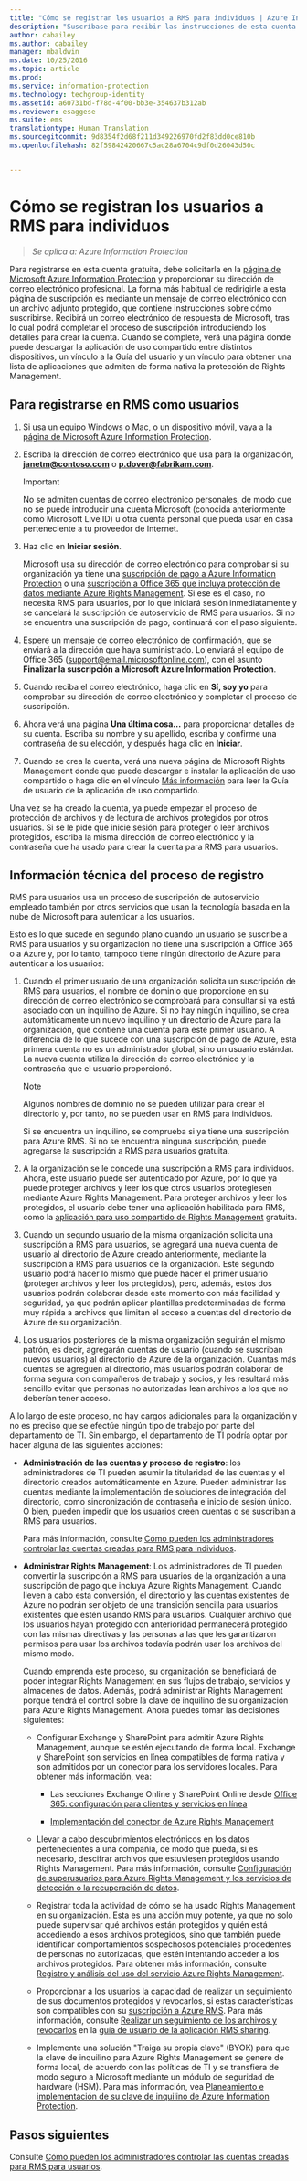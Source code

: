 ```yaml
---
title: "Cómo se registran los usuarios a RMS para individuos | Azure Information Protection"
description: "Suscríbase para recibir las instrucciones de esta cuenta gratuita e información técnica sobre cómo funciona este proceso."
author: cabailey
ms.author: cabailey
manager: mbaldwin
ms.date: 10/25/2016
ms.topic: article
ms.prod: 
ms.service: information-protection
ms.technology: techgroup-identity
ms.assetid: a60731bd-f78d-4f00-bb3e-354637b312ab
ms.reviewer: esaggese
ms.suite: ems
translationtype: Human Translation
ms.sourcegitcommit: 9d8354f2d68f211d349226970fd2f83dd0ce810b
ms.openlocfilehash: 82f59842420667c5ad28a6704c9df0d26043d50c


---
```


# <a name="how-users-sign-up-for-rms-for-individuals"></a>Cómo se registran los usuarios a RMS para individuos

>*Se aplica a: Azure Information Protection*

Para registrarse en esta cuenta gratuita, debe solicitarla en la [página de Microsoft Azure Information Protection](https://portal.office.com/signup?sku=rms&ru=https%3A%2F%2Fportal.azurerms.com%2F%23%2Fdownload) y proporcionar su dirección de correo electrónico profesional. La forma más habitual de redirigirle a esta página de suscripción es mediante un mensaje de correo electrónico con un archivo adjunto protegido, que contiene instrucciones sobre cómo suscribirse. Recibirá un correo electrónico de respuesta de Microsoft, tras lo cual podrá completar el proceso de suscripción introduciendo los detalles para crear la cuenta. Cuando se complete, verá una página donde puede descargar la aplicación de uso compartido entre distintos dispositivos, un vínculo a la Guía del usuario y un vínculo para obtener una lista de aplicaciones que admiten de forma nativa la protección de Rights Management. 

## <a name="to-sign-up-for-rms-for-individuals"></a>Para registrarse en RMS como usuarios

1.  Si usa un equipo Windows o Mac, o un dispositivo móvil, vaya a la [página de Microsoft Azure Information Protection](https://portal.office.com/signup?sku=rms&ru=https%3A%2F%2Fportal.azurerms.com%2F%23%2Fdownload).

2.  Escriba la dirección de correo electrónico que usa para la organización, **janetm@contoso.com** o **p.dover@fabrikam.com**.

    > [!IMPORTANT]
    > No se admiten cuentas de correo electrónico personales, de modo que no se puede introducir una cuenta Microsoft (conocida anteriormente como Microsoft Live ID) u otra cuenta personal que pueda usar en casa perteneciente a tu proveedor de Internet.

3.  Haz clic en **Iniciar sesión**.

    Microsoft usa su dirección de correo electrónico para comprobar si su organización ya tiene una [suscripción de pago a Azure Information Protection](https://www.microsoft.com/en-us/cloud-platform/azure-information-protection-pricing) o una [suscripción a Office 365 que incluya protección de datos mediante Azure Rights Management](http://download.microsoft.com/download/E/C/F/ECF42E71-4EC0-48FF-AA00-577AC14D5B5C/Azure_Information_Protection_licensing_datasheet_EN-US.pdf). Si ese es el caso, no necesita RMS para usuarios, por lo que iniciará sesión inmediatamente y se cancelará la suscripción de autoservicio de RMS para usuarios. Si no se encuentra una suscripción de pago, continuará con el paso siguiente.

4.  Espere un mensaje de correo electrónico de confirmación, que se enviará a la dirección que haya suministrado. Lo enviará el equipo de Office 365 (support@email.microsoftonline.com), con el asunto **Finalizar la suscripción a Microsoft Azure Information Protection**.

5.  Cuando reciba el correo electrónico, haga clic en **Sí, soy yo** para comprobar su dirección de correo electrónico y completar el proceso de suscripción.

6.  Ahora verá una página **Una última cosa...** para proporcionar detalles de su cuenta. Escriba su nombre y su apellido, escriba y confirme una contraseña de su elección, y después haga clic en **Iniciar**.

7. Cuando se crea la cuenta, verá una nueva página de Microsoft Rights Management donde que puede descargar e instalar la aplicación de uso compartido o haga clic en el vínculo [Más información](../rms-client/sharing-app-user-guide.md) para leer la Guía de usuario de la aplicación de uso compartido.

Una vez se ha creado la cuenta, ya puede empezar el proceso de protección de archivos y de lectura de archivos protegidos por otros usuarios. Si se le pide que inicie sesión para proteger o leer archivos protegidos, escriba la misma dirección de correo electrónico y la contraseña que ha usado para crear la cuenta para RMS para usuarios.

## <a name="technical-overview-of-the-signup-process"></a>Información técnica del proceso de registro
RMS para usuarios usa un proceso de suscripción de autoservicio empleado también por otros servicios que usan la tecnología basada en la nube de Microsoft para autenticar a los usuarios.

Esto es lo que sucede en segundo plano cuando un usuario se suscribe a RMS para usuarios y su organización no tiene una suscripción a Office 365 o a Azure y, por lo tanto, tampoco tiene ningún directorio de Azure para autenticar a los usuarios:

1.  Cuando el primer usuario de una organización solicita un suscripción de RMS para usuarios, el nombre de dominio que proporcione en su dirección de correo electrónico se comprobará para consultar si ya está asociado con un inquilino de Azure. Si no hay ningún inquilino, se crea automáticamente un nuevo inquilino y un directorio de Azure para la organización, que contiene una cuenta para este primer usuario. A diferencia de lo que sucede con una suscripción de pago de Azure, esta primera cuenta no es un administrador global, sino un usuario estándar. La nueva cuenta utiliza la dirección de correo electrónico y la contraseña que el usuario proporcionó.

    > [!NOTE]
    > Algunos nombres de dominio no se pueden utilizar para crear el directorio y, por tanto, no se pueden usar en RMS para individuos.

    Si se encuentra un inquilino, se comprueba si ya tiene una suscripción para Azure RMS. Si no se encuentra ninguna suscripción, puede agregarse la suscripción a RMS para usuarios gratuita.

2.  A la organización se le concede una suscripción a RMS para individuos. Ahora, este usuario puede ser autenticado por Azure, por lo que ya puede proteger archivos y leer los que otros usuarios protegiesen mediante Azure Rights Management. Para proteger archivos y leer los protegidos, el usuario debe tener una aplicación habilitada para RMS, como la [aplicación para uso compartido de Rights Management](../rms-client/sharing-app-windows.md) gratuita.

3.  Cuando un segundo usuario de la misma organización solicita una suscripción a RMS para usuarios, se agregará una nueva cuenta de usuario al directorio de Azure creado anteriormente, mediante la suscripción a RMS para usuarios de la organización. Este segundo usuario podrá hacer lo mismo que puede hacer el primer usuario (proteger archivos y leer los protegidos), pero, además, estos dos usuarios podrán colaborar desde este momento con más facilidad y seguridad, ya que podrán aplicar plantillas predeterminadas de forma muy rápida a archivos que limitan el acceso a cuentas del directorio de Azure de su organización.

4.  Los usuarios posteriores de la misma organización seguirán el mismo patrón, es decir, agregarán cuentas de usuario (cuando se suscriban nuevos usuarios) al directorio de Azure de la organización. Cuantas más cuentas se agreguen al directorio, más usuarios podrán colaborar de forma segura con compañeros de trabajo y socios, y les resultará más sencillo evitar que personas no autorizadas lean archivos a los que no deberían tener acceso.

A lo largo de este proceso, no hay cargos adicionales para la organización y no es preciso que se efectúe ningún tipo de trabajo por parte del departamento de TI. Sin embargo, el departamento de TI podría optar por hacer alguna de las siguientes acciones:

-   **Administración de las cuentas y proceso de registro**: los administradores de TI pueden asumir la titularidad de las cuentas y el directorio creados automáticamente en Azure. Pueden administrar las cuentas mediante la implementación de soluciones de integración del directorio, como sincronización de contraseña e inicio de sesión único. O bien, pueden impedir que los usuarios creen cuentas o se suscriban a RMS para usuarios.

    Para más información, consulte [Cómo pueden los administradores controlar las cuentas creadas para RMS para individuos](rms-for-individuals-take-control.md).

-   **Administrar Rights Management**: Los administradores de TI pueden convertir la suscripción a RMS para usuarios de la organización a una suscripción de pago que incluya Azure Rights Management. Cuando lleven a cabo esta conversión, el directorio y las cuentas existentes de Azure no podrán ser objeto de una transición sencilla para usuarios existentes que estén usando RMS para usuarios. Cualquier archivo que los usuarios hayan protegido con anterioridad permanecerá protegido con las mismas directivas y las personas a las que les garantizaron permisos para usar los archivos todavía podrán usar los archivos del mismo modo.

    Cuando emprenda este proceso, su organización se beneficiará de poder integrar Rights Management en sus flujos de trabajo, servicios y almacenes de datos. Además, podrá administrar Rights Management porque tendrá el control sobre la clave de inquilino de su organización para Azure Rights Management. Ahora puedes tomar las decisiones siguientes:

    -   Configurar Exchange y SharePoint para admitir Azure Rights Management, aunque se estén ejecutando de forma local. Exchange y SharePoint son servicios en línea compatibles de forma nativa y son admitidos por un conector para los servidores locales. Para obtener más información, vea:

        -   Las secciones Exchange Online y SharePoint Online desde [Office 365: configuración para clientes y servicios en línea](../deploy-use/configure-office365.md)

        -   [Implementación del conector de Azure Rights Management](../deploy-use/deploy-rms-connector.md)

    -   Llevar a cabo descubrimientos electrónicos en los datos pertenecientes a una compañía, de modo que pueda, si es necesario, descifrar archivos que estuviesen protegidos usando Rights Management. Para más información, consulte [Configuración de superusuarios para Azure Rights Management y los servicios de detección o la recuperación de datos](../deploy-use/configure-super-users.md).

    -   Registrar toda la actividad de cómo se ha usado Rights Management en su organización. Esta es una acción muy potente, ya que no solo puede supervisar qué archivos están protegidos y quién está accediendo a esos archivos protegidos, sino que también puede identificar comportamientos sospechosos potenciales procedentes de personas no autorizadas, que estén intentando acceder a los archivos protegidos. Para obtener más información, consulte [Registro y análisis del uso del servicio Azure Rights Management](../deploy-use/log-analyze-usage.md).

    -   Proporcionar a los usuarios la capacidad de realizar un seguimiento de sus documentos protegidos y revocarlos, si estas características son compatibles con su [suscripción a Azure RMS](https://technet.microsoft.com/dn858608). Para más información, consulte [Realizar un seguimiento de los archivos y revocarlos](../rms-client/sharing-app-track-revoke.md) en la [guía de usuario de la aplicación RMS sharing](../rms-client/sharing-app-user-guide.md).

    -   Implemente una solución "Traiga su propia clave" (BYOK) para que la clave de inquilino para Azure Rights Management se genere de forma local, de acuerdo con las políticas de TI y se transfiera de modo seguro a Microsoft mediante un módulo de seguridad de hardware (HSM). Para más información, vea [Planeamiento e implementación de su clave de inquilino de Azure Information Protection](../plan-design/plan-implement-tenant-key.md).


## <a name="next-steps"></a>Pasos siguientes
Consulte [Cómo pueden los administradores controlar las cuentas creadas para RMS para usuarios](rms-for-individuals-take-control.md).





<!--HONumber=Nov16_HO2-->


